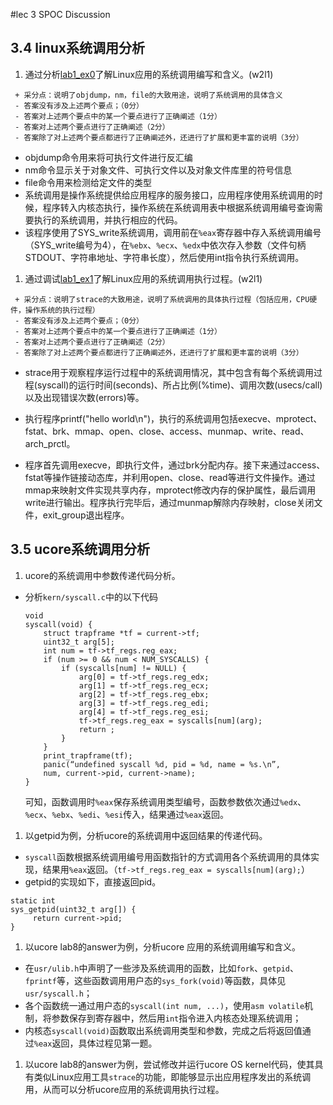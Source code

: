 #lec 3 SPOC Discussion
 
## 3.4 linux系统调用分析
 1. 通过分析[lab1_ex0](https://github.com/chyyuu/ucore_lab/blob/master/related_info/lab1/lab1-ex0.md)了解Linux应用的系统调用编写和含义。(w2l1)
 

 ```
  + 采分点：说明了objdump，nm，file的大致用途，说明了系统调用的具体含义
  - 答案没有涉及上述两个要点；（0分）
  - 答案对上述两个要点中的某一个要点进行了正确阐述（1分）
  - 答案对上述两个要点进行了正确阐述（2分）
  - 答案除了对上述两个要点都进行了正确阐述外，还进行了扩展和更丰富的说明（3分）
 
 ```
  - objdump命令用来将可执行文件进行反汇编
  - nm命令显示关于对象文件、可执行文件以及对象文件库里的符号信息
  - file命令用来检测给定文件的类型
  - 系统调用是操作系统提供给应用程序的服务接口，应用程序使用系统调用的时候，程序转入内核态执行，操作系统在系统调用表中根据系统调用编号查询需要执行的系统调用，并执行相应的代码。
   - 该程序使用了SYS\_write系统调用，调用前在`%eax`寄存器中存入系统调用编号（SYS\_write编号为4），在`%ebx`、`%ecx`、`%edx`中依次存入参数（文件句柄STDOUT、字符串地址、字符串长度），然后使用int指令执行系统调用。
 
 1. 通过调试[lab1_ex1](https://github.com/chyyuu/ucore_lab/blob/master/related_info/lab1/lab1-ex1.md)了解Linux应用的系统调用执行过程。(w2l1)
 

 ```
  + 采分点：说明了strace的大致用途，说明了系统调用的具体执行过程（包括应用，CPU硬件，操作系统的执行过程）
  - 答案没有涉及上述两个要点；（0分）
  - 答案对上述两个要点中的某一个要点进行了正确阐述（1分）
  - 答案对上述两个要点进行了正确阐述（2分）
  - 答案除了对上述两个要点都进行了正确阐述外，还进行了扩展和更丰富的说明（3分）
 ```
  - strace用于观察程序运行过程中的系统调用情况，其中包含有每个系统调用过程(syscall)的运行时间(seconds)、所占比例(%time)、调用次数(usecs/call)以及出现错误次数(errors)等。

  - 执行程序printf("hello world\n")，执行的系统调用包括execve、mprotect、fstat、brk、mmap、open、close、access、munmap、write、read、arch_prctl。
 
  - 程序首先调用execve，即执行文件，通过brk分配内存。接下来通过access、fstat等操作链接动态库，并利用open、close、read等进行文件操作。通过mmap来映射文件实现共享内存，mprotect修改内存的保护属性，最后调用write进行输出。程序执行完毕后，通过munmap解除内存映射，close关闭文件，exit_group退出程序。
 
## 3.5 ucore系统调用分析
 1. ucore的系统调用中参数传递代码分析。
  - 分析`kern/syscall.c`中的以下代码
   
	```
	void
	syscall(void) {
		struct trapframe *tf = current->tf;
		uint32_t arg[5];
		int num = tf->tf_regs.reg_eax;
		if (num >= 0 && num < NUM_SYSCALLS) {
			if (syscalls[num] != NULL) {
				arg[0] = tf->tf_regs.reg_edx;
				arg[1] = tf->tf_regs.reg_ecx;
				arg[2] = tf->tf_regs.reg_ebx;
				arg[3] = tf->tf_regs.reg_edi;
				arg[4] = tf->tf_regs.reg_esi;
				tf->tf_regs.reg_eax = syscalls[num](arg);
				return ;
			}
		}
		print_trapframe(tf);
		panic(“undefined syscall %d, pid = %d, name = %s.\n”,
		num, current->pid, current->name);
	}
	```
	可知，函数调用时`%eax`保存系统调用类型编号，函数参数依次通过`%edx`、`%ecx`、`%ebx`、`%edi`、`%esi`传入，结果通过`%eax`返回。
 1. 以getpid为例，分析ucore的系统调用中返回结果的传递代码。
  - `syscall`函数根据系统调用编号用函数指针的方式调用各个系统调用的具体实现，结果用`%eax`返回。（`tf->tf_regs.reg_eax = syscalls[num](arg);`）
  - getpid的实现如下，直接返回pid。
   
   ```
   static int   sys_getpid(uint32_t arg[]) {
		return current->pid;   }
   ```
 1. 以ucore lab8的answer为例，分析ucore 应用的系统调用编写和含义。
  - 在`usr/ulib.h`中声明了一些涉及系统调用的函数，比如`fork`、`getpid`、`fprintf`等，这些函数调用用户态的`sys_fork(void)`等函数，具体见`usr/syscall.h`；
  - 各个函数统一通过用户态的`syscall(int num, ...)`，使用`asm volatile`机制，将参数保存到寄存器中，然后用`int`指令进入内核态处理系统调用；
  - 内核态`syscall(void)`函数取出系统调用类型和参数，完成之后将返回值通过`%eax`返回，具体过程见第一题。
 1. 以ucore lab8的answer为例，尝试修改并运行ucore OS kernel代码，使其具有类似Linux应用工具`strace`的功能，即能够显示出应用程序发出的系统调用，从而可以分析ucore应用的系统调用执行过程。
 
